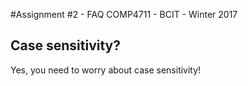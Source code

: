 #Assignment #2 - FAQ
COMP4711 - BCIT - Winter 2017

## Case sensitivity?

Yes, you need to worry about case sensitivity!

